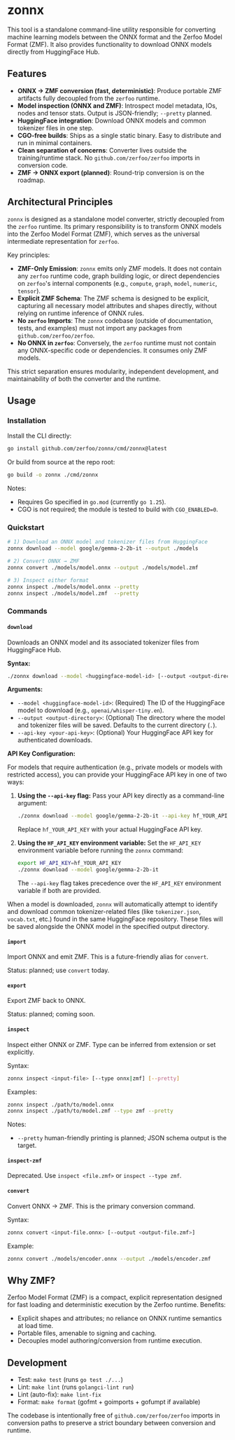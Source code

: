 # zonnx

This tool is a standalone command-line utility responsible for converting machine learning models between the ONNX format and the Zerfoo Model Format (ZMF). It also provides functionality to download ONNX models directly from HuggingFace Hub.

## Features

- **ONNX → ZMF conversion (fast, deterministic)**: Produce portable ZMF artifacts fully decoupled from the `zerfoo` runtime.
- **Model inspection (ONNX and ZMF)**: Introspect model metadata, IOs, nodes and tensor stats. Output is JSON-friendly; `--pretty` planned.
- **HuggingFace integration**: Download ONNX models and common tokenizer files in one step.
- **CGO-free builds**: Ships as a single static binary. Easy to distribute and run in minimal containers.
- **Clean separation of concerns**: Converter lives outside the training/runtime stack. No `github.com/zerfoo/zerfoo` imports in conversion code.
- **ZMF → ONNX export (planned)**: Round-trip conversion is on the roadmap.

## Architectural Principles

`zonnx` is designed as a standalone model converter, strictly decoupled from the `zerfoo` runtime. Its primary responsibility is to transform ONNX models into the Zerfoo Model Format (ZMF), which serves as the universal intermediate representation for `zerfoo`.

Key principles:

- **ZMF-Only Emission**: `zonnx` emits only ZMF models. It does not contain any `zerfoo` runtime code, graph building logic, or direct dependencies on `zerfoo`'s internal components (e.g., `compute`, `graph`, `model`, `numeric`, `tensor`).
- **Explicit ZMF Schema**: The ZMF schema is designed to be explicit, capturing all necessary model attributes and shapes directly, without relying on runtime inference of ONNX rules.
- **No `zerfoo` Imports**: The `zonnx` codebase (outside of documentation, tests, and examples) must not import any packages from `github.com/zerfoo/zerfoo`.
- **No ONNX in `zerfoo`**: Conversely, the `zerfoo` runtime must not contain any ONNX-specific code or dependencies. It consumes only ZMF models.

This strict separation ensures modularity, independent development, and maintainability of both the converter and the runtime.

## Usage

### Installation

Install the CLI directly:

```bash
go install github.com/zerfoo/zonnx/cmd/zonnx@latest
```

Or build from source at the repo root:

```bash
go build -o zonnx ./cmd/zonnx
```

Notes:
- Requires Go specified in `go.mod` (currently `go 1.25`).
- CGO is not required; the module is tested to build with `CGO_ENABLED=0`.

### Quickstart

```bash
# 1) Download an ONNX model and tokenizer files from HuggingFace
zonnx download --model google/gemma-2-2b-it --output ./models

# 2) Convert ONNX → ZMF
zonnx convert ./models/model.onnx --output ./models/model.zmf

# 3) Inspect either format
zonnx inspect ./models/model.onnx --pretty
zonnx inspect ./models/model.zmf  --pretty
```

### Commands

#### `download`

Downloads an ONNX model and its associated tokenizer files from HuggingFace Hub.

**Syntax:**

```bash
./zonnx download --model <huggingface-model-id> [--output <output-directory>] [--api-key <your-api-key>]
```

**Arguments:**

- `--model <huggingface-model-id>`: (Required) The ID of the HuggingFace model to download (e.g., `openai/whisper-tiny.en`).
- `--output <output-directory>`: (Optional) The directory where the model and tokenizer files will be saved. Defaults to the current directory (`.`).
- `--api-key <your-api-key>`: (Optional) Your HuggingFace API key for authenticated downloads.

**API Key Configuration:**

For models that require authentication (e.g., private models or models with restricted access), you can provide your HuggingFace API key in one of two ways:

1.  **Using the `--api-key` flag:**
    Pass your API key directly as a command-line argument:
    ```bash
    ./zonnx download --model google/gemma-2-2b-it --api-key hf_YOUR_API_KEY
    ```
    Replace `hf_YOUR_API_KEY` with your actual HuggingFace API key.

2.  **Using the `HF_API_KEY` environment variable:**
    Set the `HF_API_KEY` environment variable before running the `zonnx` command:
    ```bash
    export HF_API_KEY=hf_YOUR_API_KEY
    ./zonnx download --model google/gemma-2-2b-it
    ```
    The `--api-key` flag takes precedence over the `HF_API_KEY` environment variable if both are provided.

When a model is downloaded, `zonnx` will automatically attempt to identify and download common tokenizer-related files (like `tokenizer.json`, `vocab.txt`, etc.) found in the same HuggingFace repository. These files will be saved alongside the ONNX model in the specified output directory.

#### `import`

Import ONNX and emit ZMF. This is a future-friendly alias for `convert`.

Status: planned; use `convert` today.

#### `export`

Export ZMF back to ONNX.

Status: planned; coming soon.

#### `inspect`

Inspect either ONNX or ZMF. Type can be inferred from extension or set explicitly.

Syntax:

```bash
zonnx inspect <input-file> [--type onnx|zmf] [--pretty]
```

Examples:

```bash
zonnx inspect ./path/to/model.onnx
zonnx inspect ./path/to/model.zmf --type zmf --pretty
```

Notes:
- `--pretty` human-friendly printing is planned; JSON schema output is the target.

#### `inspect-zmf`

Deprecated. Use `inspect <file.zmf>` or `inspect --type zmf`.

#### `convert`

Convert ONNX → ZMF. This is the primary conversion command.

Syntax:

```bash
zonnx convert <input-file.onnx> [--output <output-file.zmf>]
```

Example:

```bash
zonnx convert ./models/encoder.onnx --output ./models/encoder.zmf
```

## Why ZMF?

Zerfoo Model Format (ZMF) is a compact, explicit representation designed for fast loading and deterministic execution by the Zerfoo runtime. Benefits:

- Explicit shapes and attributes; no reliance on ONNX runtime semantics at load time.
- Portable files, amenable to signing and caching.
- Decouples model authoring/conversion from runtime execution.

## Development

- Test: `make test` (runs `go test ./...`)
- Lint: `make lint` (runs `golangci-lint run`)
- Lint (auto-fix): `make lint-fix`
- Format: `make format` (gofmt + goimports + gofumpt if available)

The codebase is intentionally free of `github.com/zerfoo/zerfoo` imports in conversion paths to preserve a strict boundary between conversion and runtime.
